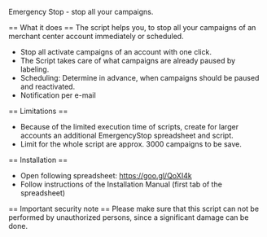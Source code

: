 Emergency Stop - stop all your campaigns.

== What it does == 
The script helps you, to stop all your campaigns of an merchant center account immediately or scheduled.

* Stop all activate campaigns of an account with one click.
* The Script takes care of what campaigns are already paused by labeling.
* Scheduling: Determine in advance, when campaigns should be paused and reactivated.
* Notification per e-mail 

== Limitations ==

* Because of the limited execution time of scripts, create for larger accounts an additional EmergencyStop spreadsheet and script.
* Limit for the whole script are approx. 3000 campaigns to be save.

== Installation ==

* Open following spreadsheet: https://goo.gl/QoXI4k
* Follow instructions of the Installation Manual (first tab of the spreadsheet)

== Important security note ==
Please make sure that this script can not be performed by unauthorized persons, since a significant damage can be done.
